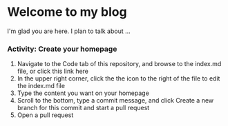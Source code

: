 # Welcome to my blog

I'm glad you are here. I plan to talk about ...


### Activity: Create your homepage
1. Navigate to the Code tab of this repository, and browse to the index.md file, or click this link here
1. In the upper right corner, click the the icon to the right of the file to edit the index.md file
1. Type the content you want on your homepage
1. Scroll to the bottom, type a commit message, and click Create a new branch for this commit and start a pull request
1. Open a pull request
